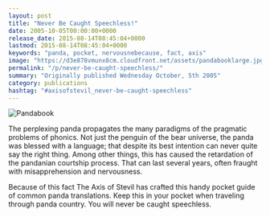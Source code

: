 ```yaml
---
layout: post
title: "Never Be Caught Speechless!"
date: 2005-10-05T00:00:00+0000
release_date: 2015-08-14T08:45:04+0000
lastmod: 2015-08-14T08:45:04+0000
keywords: "panda, pocket, nervousnebecause, fact, axis"
image: "https://d3e878vmunx8cm.cloudfront.net/assets/pandabooklarge.jpg"
permalink: "/p/never-be-caught-speechless/"
summary: "Originally published Wednesday October, 5th 2005"
category: publications
hashtag: "#axisofstevil_never-be-caught-speechless"
---
```


[id_1]: https://d3e878vmunx8cm.cloudfront.net/assets/pandabooklarge.jpg "Pandabook"
![Pandabook][id_1]

The perplexing panda propagates the many paradigms of the pragmatic problems of phonics. Not just the penguin of the bear universe, the panda was blessed with a language; that despite its best intention can never quite say the right thing. Among other things, this has caused the retardation of the pandanian courtship process. That can last several years, often fraught with misapprehension and nervousness.

Because of this fact The Axis of Stevil has crafted this handy pocket guide of common panda translations. Keep this in your pocket when traveling through panda country. You will never be caught speechless.
